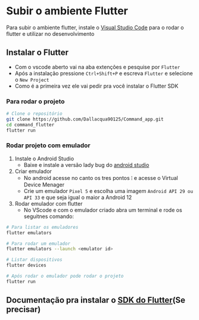 # Subir o ambiente Flutter

Para subir o ambiente flutter, instale o [Visual Studio Code](https://code.visualstudio.com/) para o rodar o flutter e utilizar no desenvolvimento

## Instalar o Flutter 
- Com o vscode aberto vai na aba extenções e pesquise por `Flutter`
- Após a instalação pressione `Ctrl+Shift+P` e escreva `Flutter` e selecione o `New Project`
- Como é a primeira vez ele vai pedir pra você instalar o Flutter SDK
### Para rodar o projeto
````bash
# Clone o repositório
git clone https://github.com/Dallacqua90125/Command_app.git
cd command_flutter
flutter run
````
### Rodar projeto com emulador
1. Instale o Android Studio
   - Baixe e instale a versão lady bug do [android studio](https://developer.android.com/studio?hl=pt-br)
2. Criar emulador
   - No android acesse no canto os tres pontos ⁝  e acesse o Virtual Device Menager
   - Crie um emulador `Pixel 5` e escolha uma imagem `Android API 29 ou API 33` e que seja igual o maior a Android 12
3. Rodar emulador com flutter
   - No VScode e com o emulador criado abra um terminal e rode os seguitnes comando:
````bash
# Para listar os emuladores
flutter emulators

# Para rodar um emulador
flutter emulators --launch <emulator id>

# Listar dispositivos
flutter devices

# Após rodar o emulador pode rodar o projeto
flutter run
````

## Documentação pra instalar o [SDK do Flutter](https://docs.flutter.dev/get-started/install/windows/mobile)(Se precisar)

